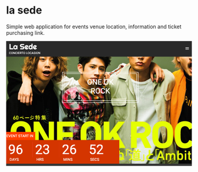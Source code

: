 # la sede
Simple web application for events venue location, information and ticket purchasing link.


<p align="center">
  <img alt="react-weather" src="https://github.com/jessepatricio/content/blob/master/lasede_app.png">
</p>